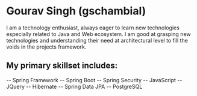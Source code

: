 # Gourav Singh (gschambial)
I am a technology enthusiast, always eager to learn new technologies especially related to Java and Web ecosystem. I am good at grasping new technologies and understanding their need at architectural level to fill the voids in the projects framework.

## My primary skillset includes:
 
-- Spring Framework
-- Spring Boot
-- Spring Security
-- JavaScript
-- JQuery
-- Hibernate
-- Spring Data JPA
-- PostgreSQL

